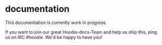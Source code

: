documentation
=============
This documentation is currently work in progress. 
  
If you want to join our great Hoodie-docs-Team and help us ship this, ping us on IRC #hoodie. We'd be happy to have you!
